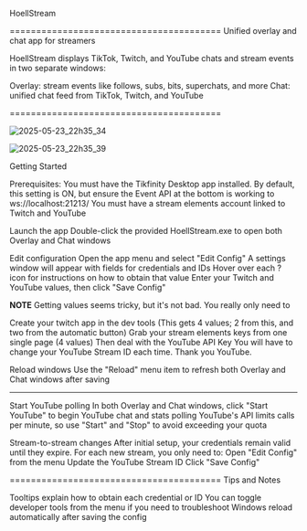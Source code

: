 HoellStream

========================================
Unified overlay and chat app for streamers

HoellStream displays TikTok, Twitch, and YouTube chats and stream events in two separate windows:

Overlay: stream events like follows, subs, bits, superchats, and more
Chat: unified chat feed from TikTok, Twitch, and YouTube

========================================

![2025-05-23_22h35_34](https://github.com/user-attachments/assets/0de8159a-00b1-4334-b4fd-787c57bdf8ff)


![2025-05-23_22h35_39](https://github.com/user-attachments/assets/55a28d0f-5ced-4877-acf1-3a8c02772ee4)




Getting Started

Prerequisites:
You must have the Tikfinity Desktop app installed. By default, this setting is ON, but ensure the Event API at the bottom is working to ws://localhost:21213/
You must have a stream elements account linked to Twitch and YouTube

Launch the app
Double-click the provided HoellStream.exe to open both Overlay and Chat windows

Edit configuration
Open the app menu and select "Edit Config"
A settings window will appear with fields for credentials and IDs
Hover over each ? icon for instructions on how to obtain that value
Enter your Twitch and YouTube values, then click "Save Config"

**NOTE**
Getting values seems tricky, but it's not bad. You really only need to 

Create your twitch app in the dev tools (This gets 4 values; 2 from this, and two from the automatic button)
Grab your stream elements keys from one single page (4 values)
Then deal with the YouTube API Key
You will have to change your YouTube Stream ID each time. Thank you YouTube.

Reload windows
Use the "Reload" menu item to refresh both Overlay and Chat windows after saving
***


Start YouTube polling
In both Overlay and Chat windows, click "Start YouTube" to begin YouTube chat and stats polling
YouTube's API limits calls per minute, so use "Start" and "Stop" to avoid exceeding your quota

Stream-to-stream changes
After initial setup, your credentials remain valid until they expire. For each new stream, you only need to:
Open "Edit Config" from the menu
Update the YouTube Stream ID
Click "Save Config"

========================================
Tips and Notes

Tooltips explain how to obtain each credential or ID
You can toggle developer tools from the menu if you need to troubleshoot
Windows reload automatically after saving the config

